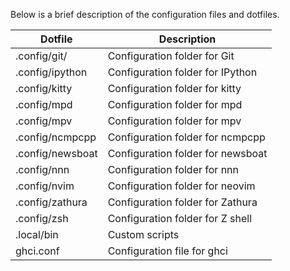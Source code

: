 Below is a brief description of the configuration files and dotfiles.

| Dotfile          | Description                       |
| ---------------- | --------------------------------- |
| .config/git/     | Configuration folder for Git      |
| .config/ipython  | Configuration folder for IPython  |
| .config/kitty    | Configuration folder for kitty    |
| .config/mpd      | Configuration folder for mpd      |
| .config/mpv      | Configuration folder for mpv      |
| .config/ncmpcpp  | Configuration folder for ncmpcpp  |
| .config/newsboat | Configuration folder for newsboat |
| .config/nnn      | Configuration folder for nnn      |
| .config/nvim     | Configuration folder for neovim   |
| .config/zathura  | Configuration folder for Zathura  |
| .config/zsh      | Configuration folder for Z shell  |
| .local/bin       | Custom scripts                    |
| ghci.conf        | Configuration file for ghci       |
